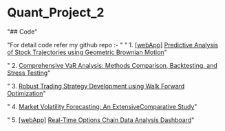 # Quant_Project_2
 
"## Code"

"For detail code refer my github repo :- "
" 1. [[webApp]](https://quantproject1-csovwwndasw9kuk2vpygjp.streamlit.app/) [Predictive Analysis of Stock Trajectories using Geometric Brownian Motion](https://github.com/Kapil3003/Quant_Project_1/blob/main/Project_1_GBM.ipynb)"

" 2. [Comprehensive VaR Analysis: Methods Comparison, Backtesting, and Stress Testing](https://github.com/Kapil3003/Quant_Project_2/blob/main/Project_2_VaR_Analysis.ipynb)"

" 3. [Robust Trading Strategy Development using Walk Forward Optimization](https://github.com/Kapil3003/Quant_Project_3/blob/main/Project_3_StrategyDevelopment.ipynb)"

" 4. [Market Volatility Forecasting: An ExtensiveComparative Study](https://github.com/Kapil3003/Quant_Project_4/blob/main/Project_4_Volatility%20Forecasting.ipynb)"

" 5. [[webApp]](https://quantproject5-gcs2rtyqub8wj8osxwegu2.streamlit.app/) [Real-Time Options Chain Data Analysis Dashboard](https://github.com/Kapil3003/Quant_Project_5)"